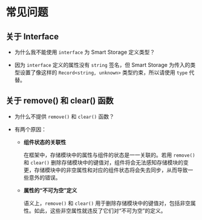 # 常见问题

## 关于 Interface

- 为什么我不能使用 `interface` 为 Smart Storage 定义类型？

- 因为 `interface` 定义的属性没有 `string` 签名，但 Smart Storage 为传入的类型设置了像这样的 `Record<string, unknown>` 类型约束，所以请使用 `type` 代替。

## 关于 remove() 和 clear() 函数

- 为什么不提供 `remove()` 和 `clear()` 函数？

- 有两个原因：

  - **组件状态的关联性**

    在框架中，存储模块中的属性与组件的状态是一一关联的。若用 `remove()` 和 `clear()` 删除存储模块中的键值对，组件将会无法感知存储模块的变更，存储模块中的非空属性和对应的组件状态将会失去同步，从而导致一些意外的错误。

  - **属性的“不可为空”定义**

    语义上，`remove()` 和 `clear()` 用于删除存储模块中的键值对，包括非空属性。如此，这些非空属性就违反了它们对“不可为空”的定义。
